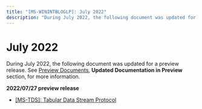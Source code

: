 ```yaml
---
title: "[MS-WININTBLOGLP]: July 2022"
description: "During July 2022, the following document was updated for a preview release. See Preview Documents, Updated Documentation in Preview section, for"
---
```


# July 2022

<p> </p>
<p>During July 2022, the following
document was updated for a preview release. See <span><a href="https://docs.microsoft.com/en-us/openspecs/windows_protocols/ms-winprotlp/8a9c667b-2825-46a8-8066-a80681233c33">Preview
Documents</a></span>, <b>Updated Documentation in Preview </b>section,<b> </b>for
more information. </p>

<p><b>2022/07/27 preview release</b></p>

<ul><li><p><span><span> 
</span></span><span><a href="https://winprotocoldoc.blob.core.windows.net/productionwindowsarchives/MS-TDS/%5bMS-TDS%5d-220727-diff.pdf">[MS-TDS]:
Tabular Data Stream Protocol</a></span></p>

</li></ul>
                